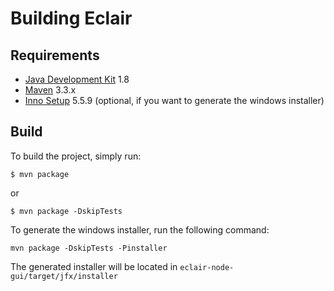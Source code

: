 # Building Eclair

## Requirements
- [Java Development Kit](http://www.oracle.com/technetwork/java/javase/downloads/jdk8-downloads-2133151.html) 1.8
- [Maven](https://maven.apache.org/download.cgi) 3.3.x
- [Inno Setup](http://www.jrsoftware.org/isdl.php) 5.5.9 (optional, if you want to generate the windows installer)

## Build
To build the project, simply run:
```shell
$ mvn package
```
or
```shell
$ mvn package -DskipTests
```

To generate the windows installer, run the following command:

```shell
mvn package -DskipTests -Pinstaller
```

The generated installer will be located in `eclair-node-gui/target/jfx/installer`
